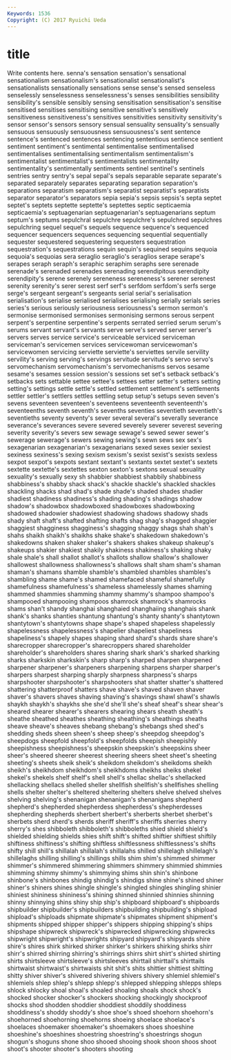 ```yaml
---
Keywords: 1536 
Copyright: (C) 2017 Ryuichi Ueda
---
```


# title

Write contents here.
senna's sensation sensation's sensational sensationalism sensationalism's
sensationalist sensationalist's sensationalists sensationally sensations sense sense's sensed senseless senselessly
senselessness senselessness's senses sensibilities sensibility sensibility's sensible sensibly sensing sensitisation
sensitisation's sensitise sensitised sensitises sensitising sensitive sensitive's sensitively sensitiveness sensitiveness's
sensitives sensitivities sensitivity sensitivity's sensor sensor's sensors sensory sensual sensuality
sensuality's sensually sensuous sensuously sensuousness sensuousness's sent sentence sentence's sentenced
sentences sentencing sententious sentience sentient sentiment sentiment's sentimental sentimentalise sentimentalised
sentimentalises sentimentalising sentimentalism sentimentalism's sentimentalist sentimentalist's sentimentalists sentimentality sentimentality's sentimentally
sentiments sentinel sentinel's sentinels sentries sentry sentry's sepal sepal's sepals
separable separate separate's separated separately separates separating separation separation's separations
separatism separatism's separatist separatist's separatists separator separator's separators sepia sepia's
sepsis sepsis's septa septet septet's septets septette septette's septettes septic
septicaemia septicaemia's septuagenarian septuagenarian's septuagenarians septum septum's septums sepulchral sepulchre
sepulchre's sepulchred sepulchres sepulchring sequel sequel's sequels sequence sequence's sequenced
sequencer sequencers sequences sequencing sequential sequentially sequester sequestered sequestering sequesters
sequestration sequestration's sequestrations sequin sequin's sequined sequins sequoia sequoia's sequoias
sera seraglio seraglio's seraglios serape serape's serapes seraph seraph's seraphic
seraphim seraphs sere serenade serenade's serenaded serenades serenading serendipitous serendipity
serendipity's serene serenely sereneness sereneness's serener serenest serenity serenity's serer
serest serf serf's serfdom serfdom's serfs serge serge's sergeant sergeant's
sergeants serial serial's serialisation serialisation's serialise serialised serialises serialising serially
serials series series's serious seriously seriousness seriousness's sermon sermon's sermonise
sermonised sermonises sermonising sermons serous serpent serpent's serpentine serpentine's serpents
serrated serried serum serum's serums servant servant's servants serve serve's
served server server's servers serves service service's serviceable serviced serviceman
serviceman's servicemen services servicewoman servicewoman's servicewomen servicing serviette serviette's serviettes
servile servility servility's serving serving's servings servitude servitude's servo servo's
servomechanism servomechanism's servomechanisms servos sesame sesame's sesames session session's sessions
set set's setback setback's setbacks sets settable settee settee's settees
setter setter's setters setting setting's settings settle settle's settled settlement
settlement's settlements settler settler's settlers settles settling setup setup's setups
seven seven's sevens seventeen seventeen's seventeens seventeenth seventeenth's seventeenths seventh
seventh's sevenths seventies seventieth seventieth's seventieths seventy seventy's sever several
several's severally severance severance's severances severe severed severely severer severest
severing severity severity's severs sew sewage sewage's sewed sewer sewer's
sewerage sewerage's sewers sewing sewing's sewn sews sex sex's sexagenarian
sexagenarian's sexagenarians sexed sexes sexier sexiest sexiness sexiness's sexing sexism
sexism's sexist sexist's sexists sexless sexpot sexpot's sexpots sextant sextant's
sextants sextet sextet's sextets sextette sextette's sextettes sexton sexton's sextons
sexual sexuality sexuality's sexually sexy sh shabbier shabbiest shabbily shabbiness
shabbiness's shabby shack shack's shackle shackle's shackled shackles shackling shacks
shad shad's shade shade's shaded shades shadier shadiest shadiness shadiness's
shading shading's shadings shadow shadow's shadowbox shadowboxed shadowboxes shadowboxing shadowed
shadowier shadowiest shadowing shadows shadowy shads shady shaft shaft's shafted
shafting shafts shag shag's shagged shaggier shaggiest shagginess shagginess's shagging
shaggy shags shah shah's shahs shaikh shaikh's shaikhs shake shake's
shakedown shakedown's shakedowns shaken shaker shaker's shakers shakes shakeup shakeup's
shakeups shakier shakiest shakily shakiness shakiness's shaking shaky shale shale's
shall shallot shallot's shallots shallow shallow's shallower shallowest shallowness shallowness's
shallows shalt sham sham's shaman shaman's shamans shamble shamble's shambled
shambles shambles's shambling shame shame's shamed shamefaced shameful shamefully shamefulness
shamefulness's shameless shamelessly shames shaming shammed shammies shamming shammy shammy's
shampoo shampoo's shampooed shampooing shampoos shamrock shamrock's shamrocks shams shan't
shandy shanghai shanghaied shanghaiing shanghais shank shank's shanks shanties shantung
shantung's shanty shanty's shantytown shantytown's shantytowns shape shape's shaped shapeless
shapelessly shapelessness shapelessness's shapelier shapeliest shapeliness shapeliness's shapely shapes shaping
shard shard's shards share share's sharecropper sharecropper's sharecroppers shared shareholder
shareholder's shareholders shares sharing shark shark's sharked sharking sharks sharkskin
sharkskin's sharp sharp's sharped sharpen sharpened sharpener sharpener's sharpeners sharpening
sharpens sharper sharper's sharpers sharpest sharping sharply sharpness sharpness's sharps
sharpshooter sharpshooter's sharpshooters shat shatter shatter's shattered shattering shatterproof shatters
shave shave's shaved shaven shaver shaver's shavers shaves shaving shaving's
shavings shawl shawl's shawls shaykh shaykh's shaykhs she she'd she'll
she's sheaf sheaf's shear shear's sheared shearer shearer's shearers shearing
shears sheath sheath's sheathe sheathed sheathes sheathing sheathing's sheathings sheaths
sheave sheave's sheaves shebang shebang's shebangs shed shed's shedding sheds
sheen sheen's sheep sheep's sheepdog sheepdog's sheepdogs sheepfold sheepfold's sheepfolds
sheepish sheepishly sheepishness sheepishness's sheepskin sheepskin's sheepskins sheer sheer's sheered
sheerer sheerest sheering sheers sheet sheet's sheeting sheeting's sheets sheik
sheik's sheikdom sheikdom's sheikdoms sheikh sheikh's sheikhdom sheikhdom's sheikhdoms sheikhs
sheiks shekel shekel's shekels shelf shelf's shell shell's shellac shellac's
shellacked shellacking shellacs shelled sheller shellfish shellfish's shellfishes shelling shells
shelter shelter's sheltered sheltering shelters shelve shelved shelves shelving shelving's
shenanigan shenanigan's shenanigans shepherd shepherd's shepherded shepherdess shepherdess's shepherdesses shepherding
shepherds sherbert sherbert's sherberts sherbet sherbet's sherbets sherd sherd's sherds
sheriff sheriff's sheriffs sherries sherry sherry's shes shibboleth shibboleth's shibboleths
shied shield shield's shielded shielding shields shies shift shift's shifted
shiftier shiftiest shiftily shiftiness shiftiness's shifting shiftless shiftlessness shiftlessness's shifts
shifty shill shill's shillalah shillalah's shillalahs shilled shillelagh shillelagh's shillelaghs
shilling shilling's shillings shills shim shim's shimmed shimmer shimmer's shimmered
shimmering shimmers shimmery shimmied shimmies shimming shimmy shimmy's shimmying shims
shin shin's shinbone shinbone's shinbones shindig shindig's shindigs shine shine's
shined shiner shiner's shiners shines shingle shingle's shingled shingles shingling
shinier shiniest shininess shininess's shining shinned shinnied shinnies shinning shinny
shinnying shins shiny ship ship's shipboard shipboard's shipboards shipbuilder shipbuilder's
shipbuilders shipbuilding shipbuilding's shipload shipload's shiploads shipmate shipmate's shipmates shipment
shipment's shipments shipped shipper shipper's shippers shipping shipping's ships shipshape
shipwreck shipwreck's shipwrecked shipwrecking shipwrecks shipwright shipwright's shipwrights shipyard shipyard's
shipyards shire shire's shires shirk shirked shirker shirker's shirkers shirking
shirks shirr shirr's shirred shirring shirring's shirrings shirrs shirt shirt's
shirted shirting shirts shirtsleeve shirtsleeve's shirtsleeves shirttail shirttail's shirttails shirtwaist
shirtwaist's shirtwaists shit shit's shits shittier shittiest shitting shitty shiver
shiver's shivered shivering shivers shivery shlemiel shlemiel's shlemiels shlep shlep's
shlepp shlepp's shlepped shlepping shlepps shleps shlock shlocky shoal shoal's
shoaled shoaling shoals shock shock's shocked shocker shocker's shockers shocking
shockingly shockproof shocks shod shodden shoddier shoddiest shoddily shoddiness shoddiness's
shoddy shoddy's shoe shoe's shoed shoehorn shoehorn's shoehorned shoehorning shoehorns
shoeing shoelace shoelace's shoelaces shoemaker shoemaker's shoemakers shoes shoeshine shoeshine's
shoeshines shoestring shoestring's shoestrings shogun shogun's shoguns shone shoo shooed
shooing shook shoon shoos shoot shoot's shooter shooter's shooters shooting
